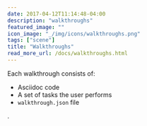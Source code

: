 ```yaml
---
date: 2017-04-12T11:14:48-04:00
description: "walkthroughs"
featured_image: ""
icon_image: "_/img/icons/walkthroughs.png"
tags: ["scene"]
title: "Walkthroughs"
read_more_url: /docs/walkthroughs.html
---
```


Each walkthrough consists of:

- Asciidoc code
- A set of tasks the user performs
- `walkthrough.json` file

<!--more-->

.